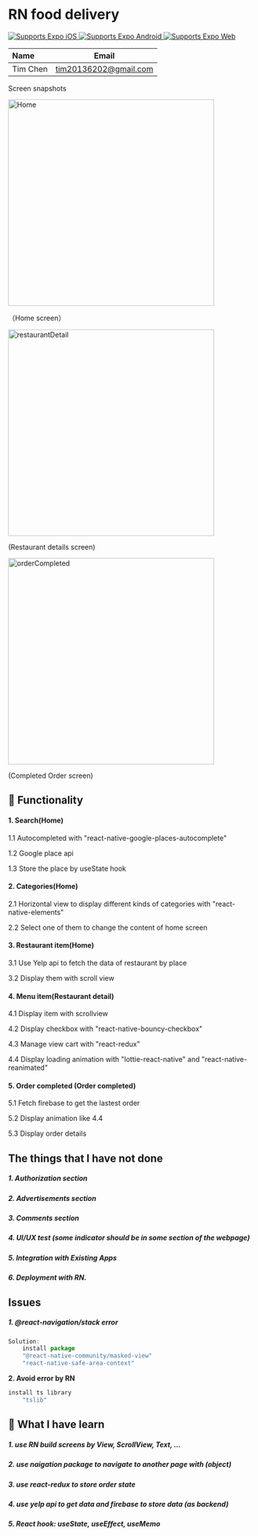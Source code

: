 # RN food delivery

<p>
  <!-- iOS -->
  <a href="https://itunes.apple.com/app/apple-store/id982107779">
    <img alt="Supports Expo iOS" longdesc="Supports Expo iOS" src="https://img.shields.io/badge/iOS-4630EB.svg?style=flat-square&logo=APPLE&labelColor=999999&logoColor=fff" />
  </a>
  <!-- Android -->
  <a href="https://play.google.com/store/apps/details?id=host.exp.exponent&referrer=blankexample">
    <img alt="Supports Expo Android" longdesc="Supports Expo Android" src="https://img.shields.io/badge/Android-4630EB.svg?style=flat-square&logo=ANDROID&labelColor=A4C639&logoColor=fff" />
  </a>
  <!-- Web -->
  <a href="https://docs.expo.dev/workflow/web/">
    <img alt="Supports Expo Web" longdesc="Supports Expo Web" src="https://img.shields.io/badge/web-4630EB.svg?style=flat-square&logo=GOOGLE-CHROME&labelColor=4285F4&logoColor=fff" />
  </a>
</p>

<!-- Tables -->

| Name     | Email                 |
| :------- | --------------------- |
| Tim Chen | tim20136202@gmail.com |

Screen snapshots

<img src=".\screenshot\Home.png" alt="Home" width="420" style="object-fit: contain;" />

（Home screen）

<img src=".\screenshot\restaurantDetail.png" alt="restaurantDetail" width="420" style="object-fit: contain;" />

(Restaurant details screen)

<img src=".\screenshot\orderCompleted.png" alt="orderCompleted" width="420" style="object-fit: contain;" />

(Completed Order screen)



## 🚀 Functionality

#### 1. Search(Home)

1.1 Autocompleted with "react-native-google-places-autocomplete"

1.2 Google place api

1.3 Store the place by useState hook

#### 2. Categories(Home)

2.1 Horizontal view to display different kinds of categories with "react-native-elements"

2.2 Select one of them to change the content of home screen

#### 3. Restaurant item(Home)

3.1 Use Yelp api to fetch the data of restaurant by place

3.2 Display them with scroll view

#### 4. Menu item(Restaurant detail)

4.1 Display item with scrollview

4.2 Display checkbox with "react-native-bouncy-checkbox"

4.3 Manage view cart with "react-redux"

4.4 Display loading animation with "lottie-react-native" and "react-native-reanimated"

#### 5. Order completed (Order completed)

5.1 Fetch firebase to get the lastest order

5.2 Display animation like 4.4

5.3 Display order details



## The things that I have not done

##### 1. Authorization section

##### 2. Advertisements section

##### 3. Comments section

##### 4. UI/UX test (some indicator should be in some section of the webpage)

##### 5. Integration with Existing Apps

##### 6. Deployment with RN.



## Issues

##### 1. @react-navigation/stack error

```javascript
Solution:
	install package
	"@react-native-community/masked-view"
	"react-native-safe-area-context"
```

**2. Avoid error by RN**

```javascript
install ts library
	"tslib"
```



## 📝 What I have learn

##### 1. use RN build screens by View, ScrollView, Text, ...

##### 2. use naigation package to navigate to another page with (object)

##### 3. use react-redux to store order state

##### 4. use yelp api to get data and firebase to store data (as backend)

##### 5. React hook:  useState, useEffect, useMemo

